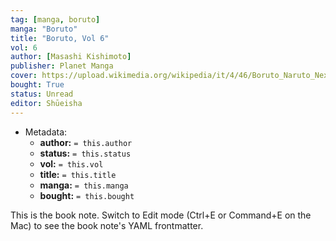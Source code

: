 ```yaml
---
tag: [manga, boruto]
manga: "Boruto"
title: "Boruto, Vol 6"
vol: 6
author: [Masashi Kishimoto]
publisher: Planet Manga
cover: https://upload.wikimedia.org/wikipedia/it/4/46/Boruto_Naruto_Next_Generations_Volume_1.jpg
bought: True
status: Unread
editor: Shūeisha
---
```



- Metadata:
	- **author:** `= this.author`
	- **status:** `= this.status`
	- **vol:** `= this.vol`
	- **title:** `= this.title`
	- **manga:** `= this.manga`
	- **bought:** `= this.bought`

This is the book note. Switch to Edit mode (Ctrl+E or Command+E on the Mac) to see the book note's YAML frontmatter.